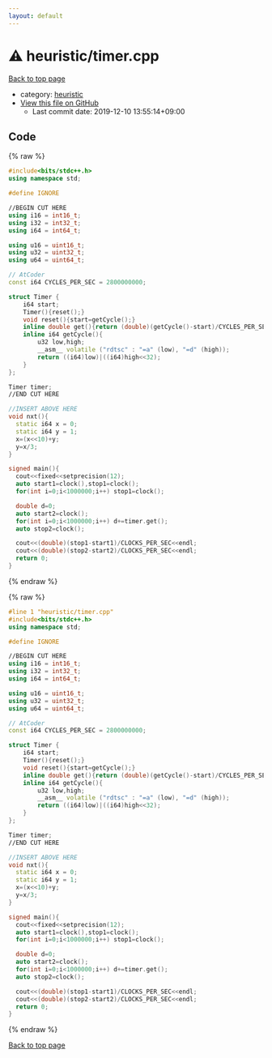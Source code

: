 ```yaml
---
layout: default
---
```


<!-- mathjax config similar to math.stackexchange -->
<script type="text/javascript" async
  src="https://cdnjs.cloudflare.com/ajax/libs/mathjax/2.7.5/MathJax.js?config=TeX-MML-AM_CHTML">
</script>
<script type="text/x-mathjax-config">
  MathJax.Hub.Config({
    TeX: { equationNumbers: { autoNumber: "AMS" }},
    tex2jax: {
      inlineMath: [ ['$','$'] ],
      processEscapes: true
    },
    "HTML-CSS": { matchFontHeight: false },
    displayAlign: "left",
    displayIndent: "2em"
  });
</script>

<script type="text/javascript" src="https://cdnjs.cloudflare.com/ajax/libs/jquery/3.4.1/jquery.min.js"></script>
<script src="https://cdn.jsdelivr.net/npm/jquery-balloon-js@1.1.2/jquery.balloon.min.js" integrity="sha256-ZEYs9VrgAeNuPvs15E39OsyOJaIkXEEt10fzxJ20+2I=" crossorigin="anonymous"></script>
<script type="text/javascript" src="../../assets/js/copy-button.js"></script>
<link rel="stylesheet" href="../../assets/css/copy-button.css" />


# :warning: heuristic/timer.cpp

<a href="../../index.html">Back to top page</a>

* category: <a href="../../index.html#4163cf922db5cac4b933c8e333ba09ef">heuristic</a>
* <a href="{{ site.github.repository_url }}/blob/master/heuristic/timer.cpp">View this file on GitHub</a>
    - Last commit date: 2019-12-10 13:55:14+09:00




## Code

<a id="unbundled"></a>
{% raw %}
```cpp
#include<bits/stdc++.h>
using namespace std;

#define IGNORE

//BEGIN CUT HERE
using i16 = int16_t;
using i32 = int32_t;
using i64 = int64_t;

using u16 = uint16_t;
using u32 = uint32_t;
using u64 = uint64_t;

// AtCoder
const i64 CYCLES_PER_SEC = 2800000000;

struct Timer {
	i64 start;
	Timer(){reset();}
	void reset(){start=getCycle();}
	inline double get(){return (double)(getCycle()-start)/CYCLES_PER_SEC;}
	inline i64 getCycle(){
		u32 low,high;
		__asm__ volatile ("rdtsc" : "=a" (low), "=d" (high));
		return ((i64)low)|((i64)high<<32);
	}
};

Timer timer;
//END CUT HERE

//INSERT ABOVE HERE
void nxt(){
  static i64 x = 0;
  static i64 y = 1;
  x=(x<<10)+y;
  y=x/3;
}

signed main(){
  cout<<fixed<<setprecision(12);
  auto start1=clock(),stop1=clock();
  for(int i=0;i<1000000;i++) stop1=clock();

  double d=0;
  auto start2=clock();
  for(int i=0;i<1000000;i++) d+=timer.get();
  auto stop2=clock();

  cout<<(double)(stop1-start1)/CLOCKS_PER_SEC<<endl;
  cout<<(double)(stop2-start2)/CLOCKS_PER_SEC<<endl;
  return 0;
}

```
{% endraw %}

<a id="bundled"></a>
{% raw %}
```cpp
#line 1 "heuristic/timer.cpp"
#include<bits/stdc++.h>
using namespace std;

#define IGNORE

//BEGIN CUT HERE
using i16 = int16_t;
using i32 = int32_t;
using i64 = int64_t;

using u16 = uint16_t;
using u32 = uint32_t;
using u64 = uint64_t;

// AtCoder
const i64 CYCLES_PER_SEC = 2800000000;

struct Timer {
	i64 start;
	Timer(){reset();}
	void reset(){start=getCycle();}
	inline double get(){return (double)(getCycle()-start)/CYCLES_PER_SEC;}
	inline i64 getCycle(){
		u32 low,high;
		__asm__ volatile ("rdtsc" : "=a" (low), "=d" (high));
		return ((i64)low)|((i64)high<<32);
	}
};

Timer timer;
//END CUT HERE

//INSERT ABOVE HERE
void nxt(){
  static i64 x = 0;
  static i64 y = 1;
  x=(x<<10)+y;
  y=x/3;
}

signed main(){
  cout<<fixed<<setprecision(12);
  auto start1=clock(),stop1=clock();
  for(int i=0;i<1000000;i++) stop1=clock();

  double d=0;
  auto start2=clock();
  for(int i=0;i<1000000;i++) d+=timer.get();
  auto stop2=clock();

  cout<<(double)(stop1-start1)/CLOCKS_PER_SEC<<endl;
  cout<<(double)(stop2-start2)/CLOCKS_PER_SEC<<endl;
  return 0;
}

```
{% endraw %}

<a href="../../index.html">Back to top page</a>

